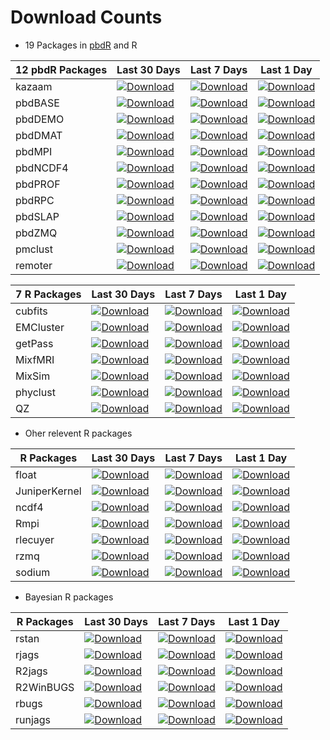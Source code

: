 # Download Counts

* 19 Packages in [pbdR](http://r-pbd.org) and R

|12 pbdR Packages   | Last 30 Days | Last 7 Days | Last 1 Day |
|---|---|---|---|
|kazaam   | [![Download](http://cranlogs.r-pkg.org/badges/kazaam)](https://cran.r-project.org/package=kazaam)  | [![Download](http://cranlogs.r-pkg.org/badges/last-week/kazaam)](https://cran.r-project.org/package=kazaam)  | [![Download](http://cranlogs.r-pkg.org/badges/last-day/kazaam)](https://cran.r-project.org/package=kazaam)  |
|pbdBASE  | [![Download](http://cranlogs.r-pkg.org/badges/pbdBASE)](https://cran.r-project.org/package=pbdBASE)  | [![Download](http://cranlogs.r-pkg.org/badges/last-week/pbdBASE)](https://cran.r-project.org/package=pbdBASE)  | [![Download](http://cranlogs.r-pkg.org/badges/last-day/pbdBASE)](https://cran.r-project.org/package=pbdBASE)  |
|pbdDEMO  | [![Download](http://cranlogs.r-pkg.org/badges/pbdDEMO)](https://cran.r-project.org/package=pbdDEMO)  | [![Download](http://cranlogs.r-pkg.org/badges/last-week/pbdDEMO)](https://cran.r-project.org/package=pbdDEMO)  | [![Download](http://cranlogs.r-pkg.org/badges/last-day/pbdDEMO)](https://cran.r-project.org/package=pbdDEMO)  |
|pbdDMAT  | [![Download](http://cranlogs.r-pkg.org/badges/pbdDMAT)](https://cran.r-project.org/package=pbdDMAT)  | [![Download](http://cranlogs.r-pkg.org/badges/last-week/pbdDMAT)](https://cran.r-project.org/package=pbdDMAT)  | [![Download](http://cranlogs.r-pkg.org/badges/last-day/pbdDMAT)](https://cran.r-project.org/package=pbdDMAT)  |
|pbdMPI   | [![Download](http://cranlogs.r-pkg.org/badges/pbdMPI)](https://cran.r-project.org/package=pbdMPI)  | [![Download](http://cranlogs.r-pkg.org/badges/last-week/pbdMPI)](https://cran.r-project.org/package=pbdMPI)  | [![Download](http://cranlogs.r-pkg.org/badges/last-day/pbdMPI)](https://cran.r-project.org/package=pbdMPI)  |
|pbdNCDF4 | [![Download](http://cranlogs.r-pkg.org/badges/pbdNCDF4)](https://cran.r-project.org/package=pbdNCDF4)  | [![Download](http://cranlogs.r-pkg.org/badges/last-week/pbdNCDF4)](https://cran.r-project.org/package=pbdNCDF4)  | [![Download](http://cranlogs.r-pkg.org/badges/last-day/pbdNCDF4)](https://cran.r-project.org/package=pbdNCDF4)  |
|pbdPROF  | [![Download](http://cranlogs.r-pkg.org/badges/pbdPROF)](https://cran.r-project.org/package=pbdPROF)  | [![Download](http://cranlogs.r-pkg.org/badges/last-week/pbdPROF)](https://cran.r-project.org/package=pbdPROF)  | [![Download](http://cranlogs.r-pkg.org/badges/last-day/pbdPROF)](https://cran.r-project.org/package=pbdPROF)  |
|pbdRPC   | [![Download](http://cranlogs.r-pkg.org/badges/pbdRPC)](https://cran.r-project.org/package=pbdRPC)  | [![Download](http://cranlogs.r-pkg.org/badges/last-week/pbdRPC)](https://cran.r-project.org/package=pbdRPC)  | [![Download](http://cranlogs.r-pkg.org/badges/last-day/pbdRPC)](https://cran.r-project.org/package=pbdRPC)  |
|pbdSLAP  | [![Download](http://cranlogs.r-pkg.org/badges/pbdSLAP)](https://cran.r-project.org/package=pbdSLAP)  | [![Download](http://cranlogs.r-pkg.org/badges/last-week/pbdSLAP)](https://cran.r-project.org/package=pbdSLAP)  | [![Download](http://cranlogs.r-pkg.org/badges/last-day/pbdSLAP)](https://cran.r-project.org/package=pbdSLAP)  |
|pbdZMQ   | [![Download](http://cranlogs.r-pkg.org/badges/pbdZMQ)](https://cran.r-project.org/package=pbdZMQ)  | [![Download](http://cranlogs.r-pkg.org/badges/last-week/pbdZMQ)](https://cran.r-project.org/package=pbdZMQ)  | [![Download](http://cranlogs.r-pkg.org/badges/last-day/pbdZMQ)](https://cran.r-project.org/package=pbdZMQ)  |
|pmclust  | [![Download](http://cranlogs.r-pkg.org/badges/pmclust)](https://cran.r-project.org/package=pmclust)  | [![Download](http://cranlogs.r-pkg.org/badges/last-week/pmclust)](https://cran.r-project.org/package=pmclust)  | [![Download](http://cranlogs.r-pkg.org/badges/last-day/pmclust)](https://cran.r-project.org/package=pmclust)  |
|remoter  | [![Download](http://cranlogs.r-pkg.org/badges/remoter)](https://cran.r-project.org/package=remoter)  | [![Download](http://cranlogs.r-pkg.org/badges/last-week/remoter)](https://cran.r-project.org/package=remoter)  | [![Download](http://cranlogs.r-pkg.org/badges/last-day/remoter)](https://cran.r-project.org/package=remoter)  |


|7 R Packages   | Last 30 Days | Last 7 Days | Last 1 Day |
|---|---|---|---|
|cubfits   | [![Download](http://cranlogs.r-pkg.org/badges/cubfits)](https://cran.r-project.org/package=cubfits)  | [![Download](http://cranlogs.r-pkg.org/badges/last-week/cubfits)](https://cran.r-project.org/package=cubfits)  | [![Download](http://cranlogs.r-pkg.org/badges/last-day/cubfits)](https://cran.r-project.org/package=cubfits)  |
|EMCluster | [![Download](http://cranlogs.r-pkg.org/badges/EMCluster)](https://cran.r-project.org/package=EMCluster)  | [![Download](http://cranlogs.r-pkg.org/badges/last-week/EMCluster)](https://cran.r-project.org/package=EMCluster)  | [![Download](http://cranlogs.r-pkg.org/badges/last-day/EMCluster)](https://cran.r-project.org/package=EMCluster)  |
|getPass   | [![Download](http://cranlogs.r-pkg.org/badges/getPass)](https://cran.r-project.org/package=getPass)  | [![Download](http://cranlogs.r-pkg.org/badges/last-week/getPass)](https://cran.r-project.org/package=getPass)  | [![Download](http://cranlogs.r-pkg.org/badges/last-day/getPass)](https://cran.r-project.org/package=getPass)  |
|MixfMRI    | [![Download](http://cranlogs.r-pkg.org/badges/MixfMRI)](https://cran.r-project.org/package=MixfMRI)  | [![Download](http://cranlogs.r-pkg.org/badges/last-week/MixfMRI)](https://cran.r-project.org/package=MixfMRI)  | [![Download](http://cranlogs.r-pkg.org/badges/last-day/MixfMRI)](https://cran.r-project.org/package=MixfMRI)  |
|MixSim    | [![Download](http://cranlogs.r-pkg.org/badges/MixSim)](https://cran.r-project.org/package=MixSim)  | [![Download](http://cranlogs.r-pkg.org/badges/last-week/MixSim)](https://cran.r-project.org/package=MixSim)  | [![Download](http://cranlogs.r-pkg.org/badges/last-day/MixSim)](https://cran.r-project.org/package=MixSim)  |
|phyclust  | [![Download](http://cranlogs.r-pkg.org/badges/phyclust)](https://cran.r-project.org/package=phyclust)  | [![Download](http://cranlogs.r-pkg.org/badges/last-week/phyclust)](https://cran.r-project.org/package=phyclust)  | [![Download](http://cranlogs.r-pkg.org/badges/last-day/phyclust)](https://cran.r-project.org/package=phyclust)  |
|QZ        | [![Download](http://cranlogs.r-pkg.org/badges/QZ)](https://cran.r-project.org/package=QZ)  | [![Download](http://cranlogs.r-pkg.org/badges/last-week/QZ)](https://cran.r-project.org/package=QZ)  | [![Download](http://cranlogs.r-pkg.org/badges/last-day/QZ)](https://cran.r-project.org/package=QZ)  |


* Oher relevent R packages

|R Packages   | Last 30 Days  | Last 7 Days | Last 1 Day |
|---|---|---|---|
|float | [![Download](http://cranlogs.r-pkg.org/badges/float)](https://cran.r-project.org/package=float)  | [![Download](http://cranlogs.r-pkg.org/badges/last-week/float)](https://cran.r-project.org/package=float)  | [![Download](http://cranlogs.r-pkg.org/badges/last-day/float)](https://cran.r-project.org/package=float)  |
|JuniperKernel | [![Download](http://cranlogs.r-pkg.org/badges/JuniperKernel)](https://cran.r-project.org/package=JuniperKernel)  | [![Download](http://cranlogs.r-pkg.org/badges/last-week/JuniperKernel)](https://cran.r-project.org/package=JuniperKernel)  | [![Download](http://cranlogs.r-pkg.org/badges/last-day/JuniperKernel)](https://cran.r-project.org/package=JuniperKernel)  |
|ncdf4 | [![Download](http://cranlogs.r-pkg.org/badges/ncdf4)](https://cran.r-project.org/package=ncdf4)  | [![Download](http://cranlogs.r-pkg.org/badges/last-week/ncdf4)](https://cran.r-project.org/package=ncdf4)  | [![Download](http://cranlogs.r-pkg.org/badges/last-day/ncdf4)](https://cran.r-project.org/package=ncdf4)  |
|Rmpi   | [![Download](http://cranlogs.r-pkg.org/badges/Rmpi)](https://cran.r-project.org/package=Rmpi)  | [![Download](http://cranlogs.r-pkg.org/badges/last-week/Rmpi)](https://cran.r-project.org/package=Rmpi)  | [![Download](http://cranlogs.r-pkg.org/badges/last-day/Rmpi)](https://cran.r-project.org/package=Rmpi)  |
|rlecuyer   | [![Download](http://cranlogs.r-pkg.org/badges/rlecuyer)](https://cran.r-project.org/package=rlecuyer)  | [![Download](http://cranlogs.r-pkg.org/badges/last-week/rlecuyer)](https://cran.r-project.org/package=rlecuyer)  | [![Download](http://cranlogs.r-pkg.org/badges/last-day/rlecuyer)](https://cran.r-project.org/package=rlecuyer)  |
|rzmq   | [![Download](http://cranlogs.r-pkg.org/badges/rzmq)](https://cran.r-project.org/package=rzmq)  | [![Download](http://cranlogs.r-pkg.org/badges/last-week/rzmq)](https://cran.r-project.org/package=rzmq)  | [![Download](http://cranlogs.r-pkg.org/badges/last-day/rzmq)](https://cran.r-project.org/package=rzmq)  |
|sodium | [![Download](http://cranlogs.r-pkg.org/badges/sodium)](https://cran.r-project.org/package=sodium)  | [![Download](http://cranlogs.r-pkg.org/badges/last-week/sodium)](https://cran.r-project.org/package=sodium)  | [![Download](http://cranlogs.r-pkg.org/badges/last-day/sodium)](https://cran.r-project.org/package=sodium)  |


* Bayesian R packages

|R Packages   | Last 30 Days  | Last 7 Days | Last 1 Day |
|---|---|---|---|
|rstan   | [![Download](http://cranlogs.r-pkg.org/badges/rstan)](https://cran.r-project.org/package=rstan)  | [![Download](http://cranlogs.r-pkg.org/badges/last-week/rstan)](https://cran.r-project.org/package=rstan)  | [![Download](http://cranlogs.r-pkg.org/badges/last-day/rstan)](https://cran.r-project.org/package=rstan)  |
|rjags   | [![Download](http://cranlogs.r-pkg.org/badges/rjags)](https://cran.r-project.org/package=rjags)  | [![Download](http://cranlogs.r-pkg.org/badges/last-week/rjags)](https://cran.r-project.org/package=rjags)  | [![Download](http://cranlogs.r-pkg.org/badges/last-day/rjags)](https://cran.r-project.org/package=rjags)  |
|R2jags   | [![Download](http://cranlogs.r-pkg.org/badges/R2jags)](https://cran.r-project.org/package=R2jags)  | [![Download](http://cranlogs.r-pkg.org/badges/last-week/R2jags)](https://cran.r-project.org/package=R2jags)  | [![Download](http://cranlogs.r-pkg.org/badges/last-day/R2jags)](https://cran.r-project.org/package=R2jags)  |
|R2WinBUGS   | [![Download](http://cranlogs.r-pkg.org/badges/R2WinBUGS)](https://cran.r-project.org/package=R2WinBUGS)  | [![Download](http://cranlogs.r-pkg.org/badges/last-week/R2WinBUGS)](https://cran.r-project.org/package=R2WinBUGS)  | [![Download](http://cranlogs.r-pkg.org/badges/last-day/R2WinBUGS)](https://cran.r-project.org/package=R2WinBUGS)  |
|rbugs   | [![Download](http://cranlogs.r-pkg.org/badges/rbugs)](https://cran.r-project.org/package=rbugs)  | [![Download](http://cranlogs.r-pkg.org/badges/last-week/rbugs)](https://cran.r-project.org/package=rbugs)  | [![Download](http://cranlogs.r-pkg.org/badges/last-day/rbugs)](https://cran.r-project.org/package=rbugs)  |
|runjags   | [![Download](http://cranlogs.r-pkg.org/badges/runjags)](https://cran.r-project.org/package=runjags)  | [![Download](http://cranlogs.r-pkg.org/badges/last-week/runjags)](https://cran.r-project.org/package=runjags)  | [![Download](http://cranlogs.r-pkg.org/badges/last-day/runjags)](https://cran.r-project.org/package=runjags)  |
